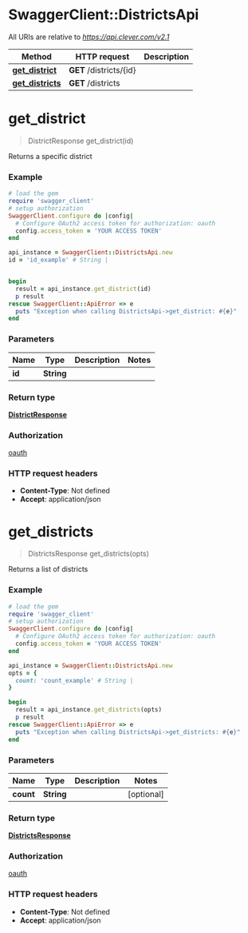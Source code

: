 # SwaggerClient::DistrictsApi

All URIs are relative to *https://api.clever.com/v2.1*

Method | HTTP request | Description
------------- | ------------- | -------------
[**get_district**](DistrictsApi.md#get_district) | **GET** /districts/{id} | 
[**get_districts**](DistrictsApi.md#get_districts) | **GET** /districts | 

# **get_district**
> DistrictResponse get_district(id)



Returns a specific district

### Example
```ruby
# load the gem
require 'swagger_client'
# setup authorization
SwaggerClient.configure do |config|
  # Configure OAuth2 access token for authorization: oauth
  config.access_token = 'YOUR ACCESS TOKEN'
end

api_instance = SwaggerClient::DistrictsApi.new
id = 'id_example' # String | 


begin
  result = api_instance.get_district(id)
  p result
rescue SwaggerClient::ApiError => e
  puts "Exception when calling DistrictsApi->get_district: #{e}"
end
```

### Parameters

Name | Type | Description  | Notes
------------- | ------------- | ------------- | -------------
 **id** | **String**|  | 

### Return type

[**DistrictResponse**](DistrictResponse.md)

### Authorization

[oauth](../README.md#oauth)

### HTTP request headers

 - **Content-Type**: Not defined
 - **Accept**: application/json



# **get_districts**
> DistrictsResponse get_districts(opts)



Returns a list of districts

### Example
```ruby
# load the gem
require 'swagger_client'
# setup authorization
SwaggerClient.configure do |config|
  # Configure OAuth2 access token for authorization: oauth
  config.access_token = 'YOUR ACCESS TOKEN'
end

api_instance = SwaggerClient::DistrictsApi.new
opts = { 
  count: 'count_example' # String | 
}

begin
  result = api_instance.get_districts(opts)
  p result
rescue SwaggerClient::ApiError => e
  puts "Exception when calling DistrictsApi->get_districts: #{e}"
end
```

### Parameters

Name | Type | Description  | Notes
------------- | ------------- | ------------- | -------------
 **count** | **String**|  | [optional] 

### Return type

[**DistrictsResponse**](DistrictsResponse.md)

### Authorization

[oauth](../README.md#oauth)

### HTTP request headers

 - **Content-Type**: Not defined
 - **Accept**: application/json



